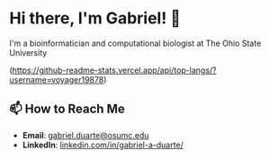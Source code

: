 # Hi there, I'm Gabriel! 👋

I'm a bioinformatician and computational biologist at The Ohio State University

(https://github-readme-stats.vercel.app/api/top-langs/?username=voyager19878)

## 📫 How to Reach Me

* **Email**: [gabriel.duarte@osumc.edu](mailto:gabriel.duarte@osumc.edu)
* **LinkedIn**: [linkedin.com/in/gabriel-a-duarte/](https://linkedin.com/in/gabriel-a-duarte/)
